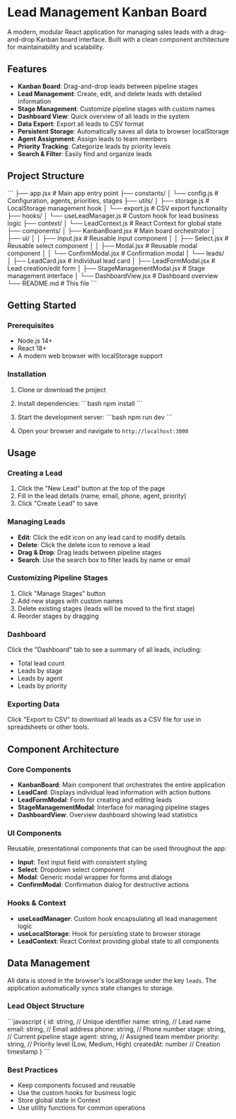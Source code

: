 # Lead Management Kanban Board

A modern, modular React application for managing sales leads with a drag-and-drop Kanban board interface. Built with a clean component architecture for maintainability and scalability.

## Features

- **Kanban Board**: Drag-and-drop leads between pipeline stages
- **Lead Management**: Create, edit, and delete leads with detailed information
- **Stage Management**: Customize pipeline stages with custom names
- **Dashboard View**: Quick overview of all leads in the system
- **Data Export**: Export all leads to CSV format
- **Persistent Storage**: Automatically saves all data to browser localStorage
- **Agent Assignment**: Assign leads to team members
- **Priority Tracking**: Categorize leads by priority levels
- **Search & Filter**: Easily find and organize leads

## Project Structure

\`\`\`
├── app.jsx                          # Main app entry point
├── constants/
│   └── config.js                   # Configuration, agents, priorities, stages
├── utils/
│   ├── storage.js                  # LocalStorage management hook
│   └── export.js                   # CSV export functionality
├── hooks/
│   └── useLeadManager.js           # Custom hook for lead business logic
├── context/
│   └── LeadContext.js              # React Context for global state
├── components/
│   ├── KanbanBoard.jsx             # Main board orchestrator
│   ├── ui/
│   │   ├── Input.jsx               # Reusable input component
│   │   ├── Select.jsx              # Reusable select component
│   │   ├── Modal.jsx               # Reusable modal component
│   │   └── ConfirmModal.jsx        # Confirmation modal
│   └── leads/
│       ├── LeadCard.jsx            # Individual lead card
│       ├── LeadFormModal.jsx       # Lead creation/edit form
│       ├── StageManagementModal.jsx # Stage management interface
│       └── DashboardView.jsx       # Dashboard overview
└── README.md                        # This file
\`\`\`

## Getting Started

### Prerequisites

- Node.js 14+ 
- React 18+
- A modern web browser with localStorage support

### Installation

1. Clone or download the project
2. Install dependencies:
   \`\`\`bash
   npm install
   \`\`\`

3. Start the development server:
   \`\`\`bash
   npm run dev
   \`\`\`

4. Open your browser and navigate to `http://localhost:3000`

## Usage

### Creating a Lead

1. Click the "New Lead" button at the top of the page
2. Fill in the lead details (name, email, phone, agent, priority)
3. Click "Create Lead" to save

### Managing Leads

- **Edit**: Click the edit icon on any lead card to modify details
- **Delete**: Click the delete icon to remove a lead
- **Drag & Drop**: Drag leads between pipeline stages
- **Search**: Use the search box to filter leads by name or email

### Customizing Pipeline Stages

1. Click "Manage Stages" button
2. Add new stages with custom names
3. Delete existing stages (leads will be moved to the first stage)
4. Reorder stages by dragging

### Dashboard

Click the "Dashboard" tab to see a summary of all leads, including:
- Total lead count
- Leads by stage
- Leads by agent
- Leads by priority

### Exporting Data

Click "Export to CSV" to download all leads as a CSV file for use in spreadsheets or other tools.

## Component Architecture

### Core Components

- **KanbanBoard**: Main component that orchestrates the entire application
- **LeadCard**: Displays individual lead information with action buttons
- **LeadFormModal**: Form for creating and editing leads
- **StageManagementModal**: Interface for managing pipeline stages
- **DashboardView**: Overview dashboard showing lead statistics

### UI Components

Reusable, presentational components that can be used throughout the app:

- **Input**: Text input field with consistent styling
- **Select**: Dropdown select component
- **Modal**: Generic modal wrapper for forms and dialogs
- **ConfirmModal**: Confirmation dialog for destructive actions

### Hooks & Context

- **useLeadManager**: Custom hook encapsulating all lead management logic
- **useLocalStorage**: Hook for persisting state to browser storage
- **LeadContext**: React Context providing global state to all components

## Data Management

All data is stored in the browser's localStorage under the key `leads`. The application automatically syncs state changes to storage.

### Lead Object Structure

\`\`\`javascript
{
  id: string,           // Unique identifier
  name: string,         // Lead name
  email: string,        // Email address
  phone: string,        // Phone number
  stage: string,        // Current pipeline stage
  agent: string,        // Assigned team member
  priority: string,     // Priority level (Low, Medium, High)
  createdAt: number     // Creation timestamp
}
\`\`\`



### Best Practices

- Keep components focused and reusable
- Use the custom hooks for business logic
- Store global state in Context
- Use utility functions for common operations


